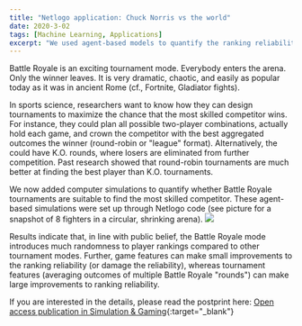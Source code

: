```yaml
---
title: "Netlogo application: Chuck Norris vs the world"
date: 2020-3-02
tags: [Machine Learning, Applications]
excerpt: "We used agent-based models to quantify the ranking reliability of Battle-Royale-style tournaments"
---
```


Battle Royale is an exciting tournament mode. Everybody enters the arena. Only the winner leaves. It is very dramatic, chaotic, and easily as popular today as it was in ancient Rome (cf., Fortnite, Gladiator fights).

In sports science, researchers want to know how they can design tournaments to maximize the chance that the most skilled competitor wins. For instance, they could plan all possible two-player combinations, actually hold each game, and crown the competitor with the best aggregated outcomes the winner (round-robin or "league" format). Alternatively, the could have K.O. rounds, where losers are eliminated from further competition. Past research showed that round-robin tournaments are much better at finding the best player than K.O. tournaments.

We now added computer simulations to quantify whether Battle Royale tournaments are suitable to find the most skilled competitor.
These agent-based simulations were set up through Netlogo code (see picture for a snapshot of 8 fighters in a circular, shrinking arena). 
<img src="{{site.baseurl}}/assets/arena.png">

Results indicate that, in line with public belief, the Battle Royale mode introduces much randomness to player rankings compared to other tournament modes. Further, game features can make small improvements to the ranking reliability (or damage the reliability), whereas tournament features (averaging outcomes of multiple Battle Royale "rounds") can make large improvements to ranking reliability.


If you are interested in the details, please read the postprint here: [Open access publication in Simulation & Gaming](https://osf.io/enz6g/){:target="_blank"}